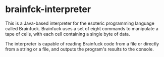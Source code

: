 # brainfck-interpreter

This is a Java-based interpreter for the esoteric programming language called Brainfuck. Brainfuck uses a set of eight commands to manipulate a tape of cells, with each cell containing a single byte of data.

The interpreter is capable of reading Brainfuck code from a file or directly from a string or a file, and outputs the program's results to the console.
